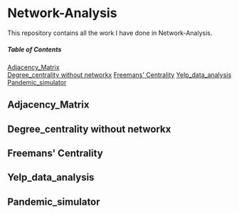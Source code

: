 # Network-Analysis
This repository contains all the work I have done in Network-Analysis.

##### Table of Contents  
[Adjacency_Matrix](#Adjacency_Matrix)  
[Degree_centrality without networkx](#Degree_centrality)
[Freemans' Centrality](#Freemans_centrality)
[Yelp_data_analysis](#Yelp_data_analysis)
[Pandemic_simulator](#Pandemic_simulator)


<a name="Adjacency_Matrix"/>

<a name="Degree_centrality"/>

<a name="Freemans_centrality"/>

<a name="Yelp_data_analysis"/>

<a name="Pandemic_simulator"/>

## Adjacency_Matrix

## Degree_centrality without networkx

## Freemans' Centrality

## Yelp_data_analysis

## Pandemic_simulator
